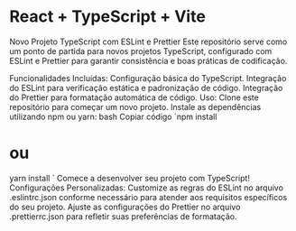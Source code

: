 # React + TypeScript + Vite

Novo Projeto TypeScript com ESLint e Prettier
Este repositório serve como um ponto de partida para novos projetos TypeScript, configurado com ESLint e Prettier para garantir consistência e boas práticas de codificação.

Funcionalidades Incluídas:
Configuração básica do TypeScript.
Integração do ESLint para verificação estática e padronização de código.
Integração do Prettier para formatação automática de código.
Uso:
Clone este repositório para começar um novo projeto.
Instale as dependências utilizando npm ou yarn:
bash
Copiar código
`npm install

# ou

yarn install
`
Comece a desenvolver seu projeto com TypeScript!
Configurações Personalizadas:
Customize as regras do ESLint no arquivo .eslintrc.json conforme necessário para atender aos requisitos específicos do seu projeto.
Ajuste as configurações do Prettier no arquivo .prettierrc.json para refletir suas preferências de formatação.
